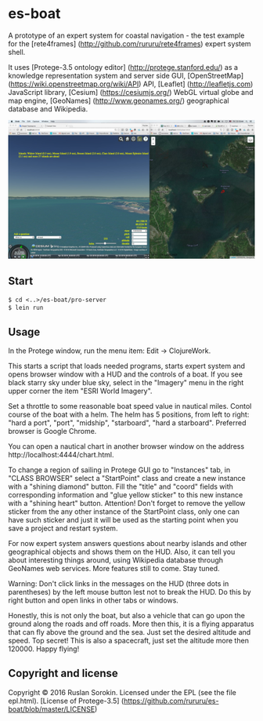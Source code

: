 # es-boat

A prototype of an expert system for coastal navigation - the test example for the [rete4frames] (http://github.com/rururu/rete4frames) expert system shell.

It uses [Protege-3.5 ontology editor] (http://protege.stanford.edu/) as a knowledge representation system and server side GUI, [OpenStreetMap] (https://wiki.openstreetmap.org/wiki/API) API, [Leaflet] (http://leafletjs.com) JavaScript library, [Cesium] (https://cesiumjs.org/) WebGL virtual globe and map engine, [GeoNames] (http://www.geonames.org/) geographical database and Wikipedia.

![screenshot](screenshot.jpg)

## Start

```
$ cd <..>/es-boat/pro-server
$ lein run
```
## Usage

In the Protege window, run the menu item: Edit -> ClojureWork.

This starts a script that loads needed programs, starts expert system and opens browser window with a HUD and the controls of a boat. If you see black starry sky under blue sky, select in the "Imagery" menu in the right upper corner the item "ESRI World Imagery".

Set a throttle to some reasonable boat speed value in nautical miles. Contol course of the boat with a helm. The helm has 5 positions, from left to right: "hard a port", "port", "midship", "starboard", "hard a starboard". Preferred browser is Google Chrome.

You can open a nautical chart in another browser window on the address http://localhost:4444/chart.html.

To change a region of sailing in Protege GUI go to "Instances" tab, in "CLASS BROWSER" select a "StartPoint" class and create a new instance with a "shining diamond" button. Fill the "title" and "coord" fields with corresponding information and "glue yellow sticker" to this new instance with a "shining heart" button. Attention! Don't forget to remove the yellow sticker from the any other instance of the StartPoint class, only one can have such sticker and just it will be used as the starting point when you save a project and restart system.

For now expert system answers questions about nearby islands and other geographical objects and shows them on the HUD. Also, it can tell you about interesting things around, using Wikipedia database through GeoNames web services. More features still to come. Stay tuned.

Warning: Don't click links in the messages on the HUD (three dots in parentheses) by the left mouse button lest not to break the HUD. Do this by right button and open links in other tabs or windows.

Honestly, this is not only the boat, but also a vehicle that can go upon the ground along the roads and off roads. More then this, it is a flying apparatus that can fly above the ground and the sea. Just set the desired altitude and speed. Top secret! This is also a spacecraft, just set the altitude more then 120000. Happy flying!

Copyright and license
----

Copyright © 2016 Ruslan Sorokin.
Licensed under the EPL (see the file epl.html).
[License of Protege-3.5] (https://github.com/rururu/es-boat/blob/master/LICENSE)

